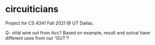 # circuiticians
Project for CS 4341 Fall 2021 @ UT Dallas.

Q-
oVal wire out from Acc? Based on example, result and outval have different uses from our 'OUT'?

